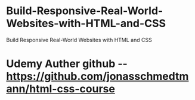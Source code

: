 # Build-Responsive-Real-World-Websites-with-HTML-and-CSS

Build Responsive Real-World Websites with HTML and CSS

# Udemy Auther github --https://github.com/jonasschmedtmann/html-css-course
